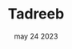 ---
#preview
title: Tadreeb
image: /img/works/22.png
category: Web Developmment
date: may 24 2023

#params
layout: "one"

#full details
introTitle: "Tadreeb <span class=\"mil-thin\"></span>"
fullImage: /img/photo/space.gif
details:
    - label: "Client:"
      value: "Dhanush"

    - label: "Year:"
      value: "2022"

    - label: "Duration"
      value: "20 Days"
    - label: "Website"
      value: ""

description:
    enabled: 1
    title: "About"
    content: "
      <p>It was an absolute honor to work with Lakshya Space, a startup that's pushing the boundaries of innovation in the space industry. Lakshya Space is at the forefront of developing rocket propulsion systems and collaborating with top space industries all around the world, including Orbitx and ISRO.

At Prophecius Technologies, we were tasked with building a website that would showcase Lakshya Space's expertise, accomplishments, and contributions to the space industry. As scientists and innovators, Lakshya Space's team is an inspiration to us, and we're proud to have helped them establish their online presence.</p>
    "
description2:
    enabled: 1
    title: "Prophecius & Tadreeb"
    content: "
      <p>Lakshya Space's contributions to the space industry have been recognized by multiple newspapers and news outlets, and they continue to make the nation proud with their groundbreaking work. It's an honor to be associated with such a great company and work alongside the heroes of the nation.

At Prophecius Technologies, we're committed to using technology to drive innovation and growth in every industry, and we're thrilled to have helped Lakshya Space showcase their groundbreaking work to the world.</p>
    "

gallery: 
    enabled: 1
    items:
        - image: /img/works/22/l.jpg
          alt: "image"

        - image: /img/works/22/l2.jpg
          alt: "image"

        - image: /img/works/22/l3.jpg
          alt: "image"

        - image: /img/works/22/l4.jpg
          alt: "image"


gallery2: 
    enabled: 1
    items:
        - image: /img/works/22/ls.jpeg
          alt: "image"

        - image: /img/works/22/s.jpeg
          alt: "image"
---